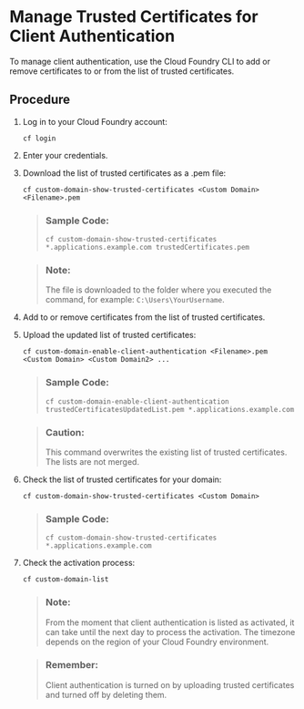 <!-- loio5289f69c1119482ea3bece786553c692 -->

# Manage Trusted Certificates for Client Authentication

To manage client authentication, use the Cloud Foundry CLI to add or remove certificates to or from the list of trusted certificates.



## Procedure

1.  Log in to your Cloud Foundry account:

    ```
    cf login
    ```

2.  Enter your credentials.

3.  Download the list of trusted certificates as a .pem file:

    ```
    cf custom-domain-show-trusted-certificates <Custom Domain> <Filename>.pem
    ```

    > ### Sample Code:  
    > ```
    > cf custom-domain-show-trusted-certificates *.applications.example.com trustedCertificates.pem
    > ```

    > ### Note:  
    > The file is downloaded to the folder where you executed the command, for example: `C:\Users\YourUsername`.

4.  Add to or remove certificates from the list of trusted certificates.

5.  Upload the updated list of trusted certificates:

    ```
    cf custom-domain-enable-client-authentication <Filename>.pem <Custom Domain> <Custom Domain2> ...
    ```

    > ### Sample Code:  
    > ```
    > cf custom-domain-enable-client-authentication trustedCertificatesUpdatedList.pem *.applications.example.com
    > ```

    > ### Caution:  
    > This command overwrites the existing list of trusted certificates. The lists are not merged.

6.  Check the list of trusted certificates for your domain:

    ```
    cf custom-domain-show-trusted-certificates <Custom Domain>
    ```

    > ### Sample Code:  
    > ```
    > cf custom-domain-show-trusted-certificates *.applications.example.com
    > ```

7.  Check the activation process:

    ```
    cf custom-domain-list
    ```

    > ### Note:  
    > From the moment that client authentication is listed as activated, it can take until the next day to process the activation. The timezone depends on the region of your Cloud Foundry environment.

    > ### Remember:  
    > Client authentication is turned on by uploading trusted certificates and turned off by deleting them.


